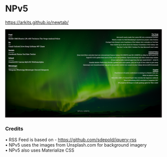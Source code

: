 # NPv5

https://arkits.github.io/newtab/   
  
<img src="https://raw.githubusercontent.com/ArKits/newtab/gh-pages/img/screenshot.PNG">


### Credits

•	RSS Feed is based on - https://github.com/sdepold/jquery-rss    
•	NPv5 uses the images from Unsplash.com for background imagery  
•	NPv5 also uses Materialize CSS

